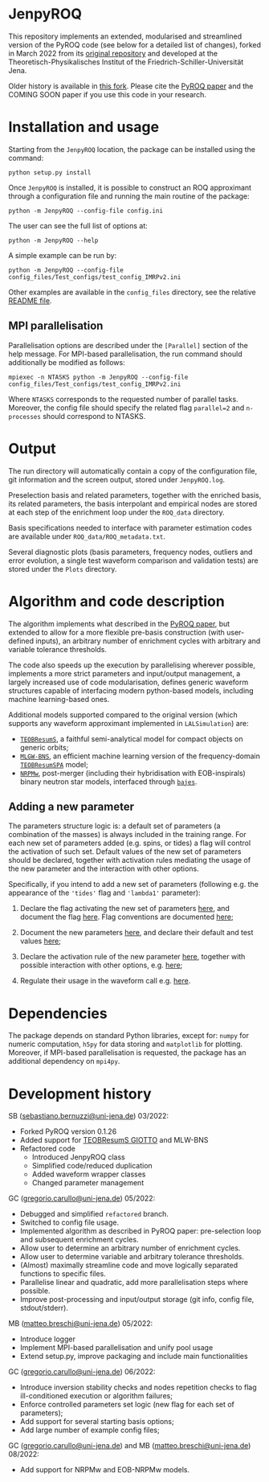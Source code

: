 # JenpyROQ
This repository implements an extended, modularised and streamlined version of the PyROQ code (see below for a detailed list of changes), forked in March 2022 from its [original repository](https://github.com/qihongcat/PyROQ) and developed at the Theoretisch-Physikalisches Institut of the Friedrich-Schiller-Universität Jena. 

Older history is available in [this fork](https://github.com/bernuzzi/PyROQ/tree/master/PyROQ).
Please cite the [PyROQ paper](https://arxiv.org/abs/2009.13812) and the COMING SOON paper if you use this code in your research. 

# Installation and usage

Starting from the `JenpyROQ` location, 
the package can be installed using the command:

    python setup.py install

Once  `JenpyROQ` is  installed, it is possible to construct an ROQ approximant through a configuration file and running the main routine of the package:

    python -m JenpyROQ --config-file config.ini

The user can see the full list of options at:

    python -m JenpyROQ --help

A simple example can be run by:

    python -m JenpyROQ --config-file config_files/Test_configs/test_config_IMRPv2.ini

Other examples are available in the `config_files` directory, see the relative [README file](https://github.com/bernuzzi/PyROQ/blob/master/config_files/Test_configs/README.md).

## MPI parallelisation

Parallelisation options are described under the `[Parallel]` section of the help message.
For MPI-based parallelisation, the run command should additionally be modified as follows:
    
    mpiexec -n NTASKS python -m JenpyROQ --config-file config_files/Test_configs/test_config_IMRPv2.ini
    
Where `NTASKS` corresponds to the requested number of parallel tasks. 
Moreover, the config file should specify the related flag `parallel=2`  and `n-processes` should correspond to NTASKS.  

# Output

The run directory will automatically contain a copy of the configuration file, git information and the screen output, stored under `JenpyROQ.log`.

Preselection basis and related parameters, together with the enriched basis, its related parameters, the basis interpolant and empirical nodes are stored at each step of the enrichment loop under the `ROQ_data` directory.

Basis specifications needed to interface with parameter estimation codes are available under `ROQ_data/ROQ_metadata.txt`.

Several diagnostic plots (basis parameters, frequency nodes, outliers and error evolution, a single test waveform comparison and validation tests) are stored under the `Plots` directory.

# Algorithm and code description

The algorithm implements what described in the [PyROQ paper](https://arxiv.org/abs/2009.13812), but extended to allow for a more flexible pre-basis construction (with user-defined inputs), an arbitrary number of enrichment cycles with arbitrary and variable tolerance thresholds.

The code also speeds up the execution by parallelising wherever possible, implements a more strict parameters and input/output management, a largely increased use of code modularisation, defines generic waveform structures capable of interfacing modern python-based models, including machine learning-based ones.

Additional models supported compared to the original version (which supports any waveform approximant implemented in `LALSimulation`) are: 

   * [`TEOBResumS`](https://bitbucket.org/eob_ihes/teobresums/src/master/README.md), a faithful semi-analytical model for compact objects on generic orbits;  
   * [`MLGW-BNS`](https://pypi.org/project/mlgw-bns/), an efficient machine learning version of the frequency-domain [`TEOBResumSPA`](https://arxiv.org/abs/2012.00027) model; 
   * [`NRPMw`](https://arxiv.org/abs/2205.09112), post-merger (including their hybridisation with EOB-inspirals) binary neutron star models, interfaced through [`bajes`](https://github.com/matteobreschi/bajes).

## Adding a new parameter

The parameters structure logic is: a default set of parameters (a combination of the masses) is always included in the training range. For each new set of parameters added (e.g. spins, or tides) a flag will control the activation of such set. Default values of the new set of parameters should be declared, together with activation rules mediating the usage of the new parameter and the interaction with other options.

Specifically, if you intend to add a new set of parameters (following e.g. the appearance of the `'tides'` flag and `'lambda1'` parameter):

1. Declare the flag activating the new set of parameters [here](https://github.com/GCArullo/JenpyROQ/blob/2423ef8fffe14b2c996b3a6bfd36743b929f1bc4/JenpyROQ/initialise.py#L262), and document the flag [here](https://github.com/GCArullo/JenpyROQ/blob/2423ef8fffe14b2c996b3a6bfd36743b929f1bc4/JenpyROQ/initialise.py#LL58C16-L58C21). Flag conventions are documented [here](https://github.com/GCArullo/JenpyROQ/blob/2423ef8fffe14b2c996b3a6bfd36743b929f1bc4/JenpyROQ/initialise.py#L29);

2. Document the new parameters [here](https://github.com/GCArullo/JenpyROQ/blob/2423ef8fffe14b2c996b3a6bfd36743b929f1bc4/JenpyROQ/initialise.py#L119), and declare their default and test values [here](https://github.com/GCArullo/JenpyROQ/blob/2423ef8fffe14b2c996b3a6bfd36743b929f1bc4/JenpyROQ/initialise.py#L192);

3. Declare the activation rule of the new parameter [here](https://github.com/GCArullo/JenpyROQ/blob/2423ef8fffe14b2c996b3a6bfd36743b929f1bc4/JenpyROQ/initialise.py#L156), together with possible interaction with other options, e.g. [here](https://github.com/GCArullo/JenpyROQ/blob/2423ef8fffe14b2c996b3a6bfd36743b929f1bc4/JenpyROQ/initialise.py#L138); 

4. Regulate their usage in the waveform call e.g. [here](https://github.com/GCArullo/JenpyROQ/blob/2423ef8fffe14b2c996b3a6bfd36743b929f1bc4/JenpyROQ/waveform_wrappers.py#L316).

# Dependencies

The package depends on standard Python libraries, except for: `numpy` for numeric computation, `h5py` for data storing and `matplotlib` for plotting. Moreover, if MPI-based parallelisation is requested, the package has an additional dependency on `mpi4py`.

# Development history

SB (sebastiano.bernuzzi@uni-jena.de) 03/2022:
   * Forked PyROQ version 0.1.26
   * Added support for [TEOBResumS GIOTTO](https://bitbucket.org/eob_ihes/teobresums/src/master/) and MLW-BNS
   * Refactored code
     - Introduced JenpyROQ class
     - Simplified code/reduced duplication
     - Added waveform wrapper classes
     - Changed parameter management

GC (gregorio.carullo@uni-jena.de) 05/2022:
  * Debugged and simplified `refactored` branch.
  * Switched to config file usage.
  * Implemented algorithm as described in PyROQ paper: pre-selection loop and subsequent enrichment cycles.
  * Allow user to determine an arbitrary number of enrichment cycles.
  * Allow user to determine variable and arbitrary tolerance thresholds.
  * (Almost) maximally streamline code and move logically separated functions to specific files.
  * Parallelise linear and quadratic, add more parallelisation steps where possible.
  * Improve post-processing and input/output storage (git info, config file, stdout/stderr).
  
MB (matteo.breschi@uni-jena.de) 05/2022:
  
  * Introduce logger
  * Implement MPI-based parallelisation and unify pool usage
  * Extend setup.py, improve packaging and include main functionalities
  
GC (gregorio.carullo@uni-jena.de) 06/2022:
  
  * Introduce inversion stability checks and nodes repetition checks to flag ill-conditioned execution or algorithm failures;
  * Enforce controlled parameters set logic (new flag for each set of parameters);
  * Add support for several starting basis options;
  * Add large number of example config files;

GC (gregorio.carullo@uni-jena.de) and MB (matteo.breschi@uni-jena.de) 08/2022:

  * Add support for NRPMw and EOB-NRPMw models.
